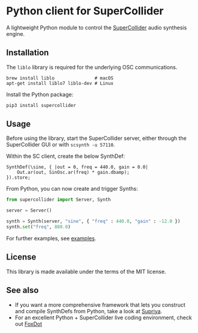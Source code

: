 # Python client for SuperCollider

A lightweight Python module to control the [SuperCollider](https://supercollider.github.io) audio synthesis engine.

## Installation

The `liblo` library is required for the underlying OSC communications.

```
brew install liblo               # macOS
apt-get install liblo7 liblo-dev # Linux
```

Install the Python package:

```python
pip3 install supercollider
```

## Usage

Before using the library, start the SuperCollider server, either through the SuperCollider GUI or with `scsynth -u 57110`.

Within the SC client, create the below SynthDef:

```
SynthDef(\sine, { |out = 0, freq = 440.0, gain = 0.0|
    Out.ar(out, SinOsc.ar(freq) * gain.dbamp);
}).store;
```

From Python, you can now create and trigger Synths:

```python
from supercollider import Server, Synth

server = Server()

synth = Synth(server, "sine", { "freq" : 440.0, "gain" : -12.0 })
synth.set("freq", 880.0)
```

For further examples, see [examples](examples).

## License

This library is made available under the terms of the MIT license.

## See also

* If you want a more comprehensive framework that lets you construct and compile SynthDefs from Python, take a look at [Supriya](https://github.com/josiah-wolf-oberholtzer/supriya).
* For an excellent Python + SuperCollider live coding environment, check out [FoxDot](https://foxdot.org)
